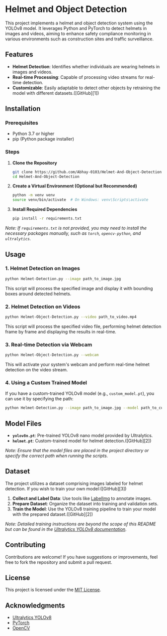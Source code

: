 # Helmet and Object Detection

This project implements a helmet and object detection system using the YOLOv8 model. It leverages Python and PyTorch to detect helmets in images and videos, aiming to enhance safety compliance monitoring in various environments such as construction sites and traffic surveillance.

## Features

* **Helmet Detection**: Identifies whether individuals are wearing helmets in images and videos.
* **Real-time Processing**: Capable of processing video streams for real-time detection.
* **Customizable**: Easily adaptable to detect other objects by retraining the model with different datasets.([GitHub][1])

## Installation

### Prerequisites

* Python 3.7 or higher
* pip (Python package installer)

### Steps

1. **Clone the Repository**

   ```bash
   git clone https://github.com/Abhay-0103/Helmet-And-Object-Detection.git
   cd Helmet-And-Object-Detection
   ```
2. **Create a Virtual Environment (Optional but Recommended)**

   ```bash
   python -m venv venv
   source venv/bin/activate  # On Windows: venv\Scripts\activate
   ```
3. **Install Required Dependencies**

   ```bash
   pip install -r requirements.txt
   ```

*Note: If `requirements.txt` is not provided, you may need to install the necessary packages manually, such as `torch`, `opencv-python`, and `ultralytics`.*

## Usage

### 1. **Helmet Detection on Images**

```bash
python Helmet-Detection.py --image path_to_image.jpg
```

This script will process the specified image and display it with bounding boxes around detected helmets.

### 2. **Helmet Detection on Videos**

```bash
python Helmet-Object-Detection.py --video path_to_video.mp4
```

This script will process the specified video file, performing helmet detection frame by frame and displaying the results in real-time.

### 3. **Real-time Detection via Webcam**

```bash
python Helmet-Object-Detection.py --webcam
```

This will activate your system's webcam and perform real-time helmet detection on the video stream.

### 4. **Using a Custom Trained Model**

If you have a custom-trained YOLOv8 model (e.g., `custom_model.pt`), you can use it by specifying the path:

```bash
python Helmet-Detection.py --image path_to_image.jpg --model path_to_custom_model.pt
```

## Model Files

* **`yolov8n.pt`**: Pre-trained YOLOv8 nano model provided by Ultralytics.
* **`helmet.pt`**: Custom-trained model for helmet detection.([GitHub][2])

*Note: Ensure that the model files are placed in the project directory or specify the correct path when running the scripts.*

## Dataset

The project utilizes a dataset comprising images labeled for helmet detection. If you wish to train your own model:([GitHub][3])

1. **Collect and Label Data**: Use tools like [LabelImg](https://github.com/tzutalin/labelImg) to annotate images.
2. **Prepare Dataset**: Organize the dataset into training and validation sets.
3. **Train the Model**: Use the YOLOv8 training pipeline to train your model with the prepared dataset.([GitHub][2])

*Note: Detailed training instructions are beyond the scope of this README but can be found in the [Ultralytics YOLOv8 documentation](https://docs.ultralytics.com/).*

## Contributing

Contributions are welcome! If you have suggestions or improvements, feel free to fork the repository and submit a pull request.

## License

This project is licensed under the [MIT License](LICENSE).

## Acknowledgments

* [Ultralytics YOLOv8](https://github.com/ultralytics/ultralytics)
* [PyTorch](https://pytorch.org/)
* [OpenCV](https://opencv.org/)
